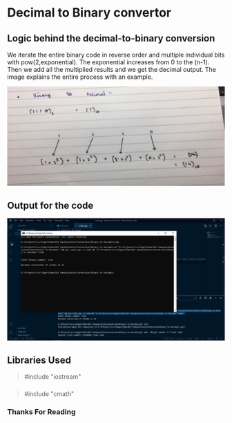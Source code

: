 # Decimal to Binary convertor

## Logic behind the decimal-to-binary conversion

We iterate the entire binary code in reverse order and multiple individual bits with pow(2,exponential). The exponential increases from 0 to the (n-1). Then we add all the multiplied results and we get the decimal output. The image explains the entire process with an example.

![Logic](Image/Logic.jpeg)


## Output for the code

![Output](Image/Output.png)

## Libraries Used

>#include "iostream"
###
>#include "cmath"

### Thanks For Reading
